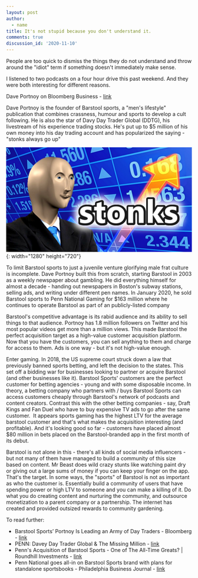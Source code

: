 ```yaml
---
layout: post
author:
  - name
title: It's not stupid because you don't understand it.
comments: true
discussion_id: '2020-11-10'
---
```


People are too quick to dismiss the things they do not understand and throw around the "idiot" term if something doesn't immediately make sense.

I listened to two podcasts on a four hour drive this past weekend. And they were both interesting for different reasons.

Dave Portnoy on Bloomberg Business - [link](https://www.bloomberg.com/news/audio/2020-10-02/dave-portnoy-on-the-business-of-sports-media-podcast)

Dave Portnoy is the founder of Barstool sports, a "men's lifestyle" publication that combines crassness, humour and sports to develop a cult following. He is also the star of Davy Day Trader Global (DDTG), his livestream of his experience trading stocks. He's put up to $5 million of his own money into his day trading account and has popularized the saying - "stonks always go up"

![](/uploads/maxresdefault.jpg){: width="1280" height="720"}

To limit Barstool sports to just a juvenile venture glorifying male frat culture is incomplete. Dave Portnoy built this from scratch, starting Barstool in 2003 as a weekly newspaper about gambling. He did everything himself for almost a decade - handing out newspapers in Boston's subway stations, selling ads, and writing under different pen names. In January 2020, he sold Barstool sports to Penn National Gaming for $163 million where he continues to operate Barstool as part of an publicly-listed company

Barstool's competitive advantage is its rabid audience and its ability to sell things to that audience. Portnoy has 1.8 million followers on Twitter and his most popular videos get more than a million views. This made Barstool the perfect acquisition target as a high-value customer acquisition platform. Now that you have the customers, you can sell anything to them and charge for access to them. Ads is one way - but it's not high-value enough.

Enter gaming. In 2018, the US supreme court struck down a law that previously banned sports betting, and left the decision to the states. This set off a bidding war for businesses looking to partner or acquire Barstool (and other businesses like it). Barstool Sports' customers are the perfect customer for betting agencies - young and with some disposable income. In theory, a betting company who partners with / buys Barstool Sports can access customers cheaply through Barstool's network of podcasts and content creators. Contrast this with the other betting companies - say, Draft Kings and Fan Duel who have to buy expensive TV ads to go after the same customer.&nbsp; It appears sports gaming has the highest LTV for the average barstool customer and that's what makes the acquisition interesting (and profitable). And it's looking good so far - customers have placed almost $80 million in bets placed on the Barstool-branded app in the first month of its debut.

Barstool is not alone in this - there's all kinds of social media influencers - but not many of them have managed to build a community of this size based on content. Mr Beast does wild crazy stunts like watching paint dry or giving out a large sums of money if you can keep your finger on the app. That's the target. In some ways, the "sports" of Barstool is not as important as who the customer is. Essentially build a community of users that have spending power or high LTV to someone and you can make a killing of it. Do what you do creating content and nurturing the community, and outsource monetization to a parent company or a partnership. The internet has created and provided outsized rewards to community gardening.

To read further:

* Barstool Sports’ Portnoy Is Leading an Army of Day Traders - Bloomberg - [link](https://www.bloomberg.com/news/articles/2020-06-12/barstool-sports-dave-portnoy-is-leading-an-army-of-day-traders)
* PENN: Davey Day Trader Global & The Missing Million - [link](https://stocknews.com/news/penn-davey-day-trader-global-the-missing-million/)
* Penn's Acquisition of Barstool Sports - One of The All-Time Greats? \| Roundhill Investments - [link](https://www.roundhillinvestments.com/research/sportsbetting/penn-acquisition-of-barstool-sports)
* Penn National goes all-in on Barstool Sports brand with plans for standalone sportsbooks - Philadelphia Business Journal - [link](https://www.bizjournals.com/philadelphia/news/2020/10/30/penn-national-barstool-plans-sportsbooks-michigan.html)

&nbsp;